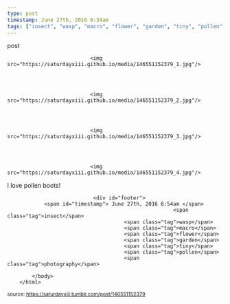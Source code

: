 ```yaml
---
type: post
timestamp: June 27th, 2016 6:54am
tags: ["insect", "wasp", "macro", "flower", "garden", "tiny", "pollen", "photography"]
---
```

post


                               <img src="https://saturdayxiii.github.io/media/146551152379_1.jpg"/>
                           

                                                                                                                           

                               <img src="https://saturdayxiii.github.io/media/146551152379_2.jpg"/>
                           

                                                                                                                           

                               <img src="https://saturdayxiii.github.io/media/146551152379_3.jpg"/>
                           

                                                                                                                           

                               <img src="https://saturdayxiii.github.io/media/146551152379_4.jpg"/>
                           

                                                                                                                      
I love pollen boots!
 
                                    
                
                
                
                
                                <div id="footer">
                <span id="timestamp"> June 27th, 2016 6:54am </span>
                                                          <span class="tag">insect</span>
                                          <span class="tag">wasp</span>
                                          <span class="tag">macro</span>
                                          <span class="tag">flower</span>
                                          <span class="tag">garden</span>
                                          <span class="tag">tiny</span>
                                          <span class="tag">pollen</span>
                                          <span class="tag">photography</span>
                                                    
            </body>
        </html>

        
<small>source: https://saturdayxiii.tumblr.com/post/146551152379</small>